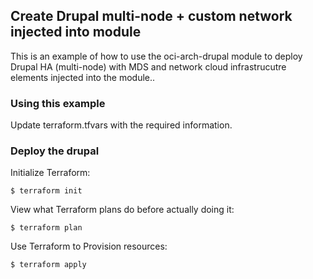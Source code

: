 ## Create Drupal multi-node + custom network injected into module
This is an example of how to use the oci-arch-drupal module to deploy Drupal HA (multi-node) with MDS and network cloud infrastrucutre elements injected into the module..
  
### Using this example
Update terraform.tfvars with the required information.

### Deploy the drupal
Initialize Terraform:
```
$ terraform init
```
View what Terraform plans do before actually doing it:
```
$ terraform plan
```
Use Terraform to Provision resources:
```
$ terraform apply
```
